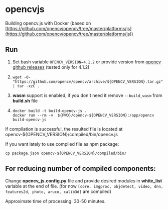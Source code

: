 # opencvjs
Building opencv.js with Docker (based on [https://github.com/opencv/opencv/tree/master/platforms/js](https://github.com/opencv/opencv/tree/master/platforms/js))

## Run 
1. Set bash variable
`OPENCV_VERSION=4.1.2` or provide version from [opencv github releases](https://github.com/opencv/opencv/releases) (tested only for 4.1.2)
2. ```wget -O- "https://github.com/opencv/opencv/archive/${OPENCV_VERSION}.tar.gz" | tar -xzC .```

3. **wasm** support  is enabled, if you don't need it remove `--build_wasm` from **build.sh** file
4. 
    ```
    docker build -t build-opencv-js .
    docker run --rm -v  ${PWD}/opencv-${OPENCV_VERSION}:/app/opencv build-opencv-js
    ```
If compilation is successful, the resulted file is located at opencv-${OPENCV_VERSION}/compiled/bin/opencv.js

If you want lately to use compiled file as npm package:
```
cp package.json opencv-${OPENCV_VERSION}/compiled/bin/
```
## For reducing number of compiled components:
Change **opencv_js.config.py** file and provide desired modules in **white_list** variable at the end of file.
(for now `[core, imgproc, objdetect, video, dnn, features2d, photo, aruco, calib3d]` are compiled)

Approximate time of processing: 30-50 minutes.

